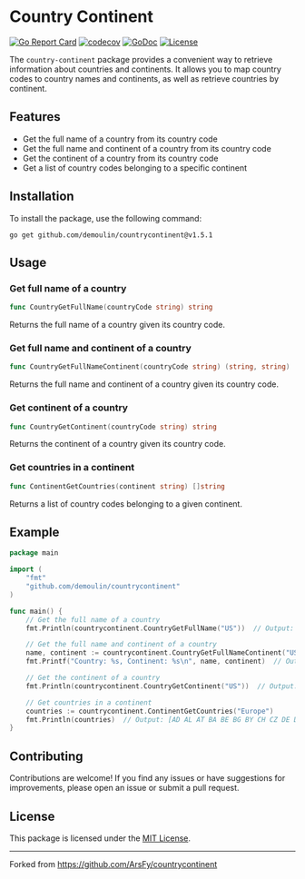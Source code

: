 # Country Continent

[![Go Report Card](https://goreportcard.com/badge/github.com/demoulin/countrycontinent)](https://goreportcard.com/report/github.com/demoulin/countrycontinent)
[![codecov](https://codecov.io/gh/demoulin/countrycontinent/graph/badge.svg?token=MEFFJJBA82)](https://codecov.io/gh/demoulin/countrycontinent)
[![GoDoc](https://godoc.org/github.com/demoulin/countrycontinent?status.svg)](https://godoc.org/github.com/demoulin/countrycontinent)
[![License](https://img.shields.io/badge/license-MIT-blue.svg)](https://github.com/demoulin/countrycontinent/blob/master/LICENSE)

The `country-continent` package provides a convenient way to retrieve information about countries and continents. It allows you to map country codes to country names and continents, as well as retrieve countries by continent.

## Features

- Get the full name of a country from its country code
- Get the full name and continent of a country from its country code
- Get the continent of a country from its country code
- Get a list of country codes belonging to a specific continent

## Installation

To install the package, use the following command:

```shell
go get github.com/demoulin/countrycontinent@v1.5.1
```

## Usage

### Get full name of a country

```go
func CountryGetFullName(countryCode string) string
```

Returns the full name of a country given its country code.

### Get full name and continent of a country

```go
func CountryGetFullNameContinent(countryCode string) (string, string)
```

Returns the full name and continent of a country given its country code.

### Get continent of a country

```go
func CountryGetContinent(countryCode string) string
```

Returns the continent of a country given its country code.

### Get countries in a continent

```go
func ContinentGetCountries(continent string) []string
```

Returns a list of country codes belonging to a given continent.

## Example

```go
package main

import (
    "fmt"
    "github.com/demoulin/countrycontinent"
)

func main() {
    // Get the full name of a country
    fmt.Println(countrycontinent.CountryGetFullName("US"))  // Output: "United States"

    // Get the full name and continent of a country
    name, continent := countrycontinent.CountryGetFullNameContinent("US")
    fmt.Printf("Country: %s, Continent: %s\n", name, continent)  // Output: Country: United States, Continent: North America

    // Get the continent of a country
    fmt.Println(countrycontinent.CountryGetContinent("US"))  // Output: "North America"

    // Get countries in a continent
    countries := countrycontinent.ContinentGetCountries("Europe")
    fmt.Println(countries)  // Output: [AD AL AT BA BE BG BY CH CZ DE DK EE ES FI FO FR GB GI GR HR HU IE IS IT LI LT LU LV MC MD MK MT NL NO PL PT RO RU SE SI SJ SK SM UA VA YU]
}
```

## Contributing

Contributions are welcome! If you find any issues or have suggestions for improvements, please open an issue or submit a pull request.

## License

This package is licensed under the [MIT License](https://github.com/demoulin/countrycontinent/blob/master/LICENSE).

---

Forked from <https://github.com/ArsFy/countrycontinent>
